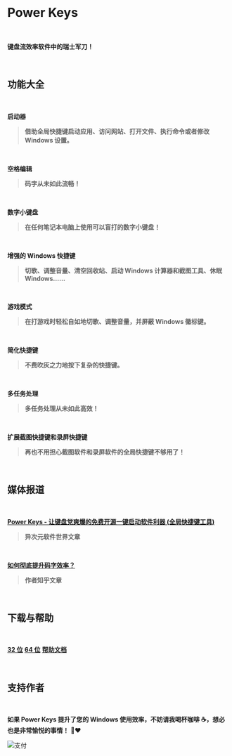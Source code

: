 <br>

# Power Keys

<br>

**键盘流效率软件中的瑞士军刀！**

<br>

## 功能大全

<br>

**启动器**

>**借助全局快捷键启动应用、访问网站、打开文件、执行命令或者修改 Windows 设置。**

<br>

**空格编辑**

>**码字从未如此流畅！**

<br>

**数字小键盘**

>**在任何笔记本电脑上使用可以盲打的数字小键盘！**

<br>

**增强的 Windows 快捷键**

>**切歌、调整音量、清空回收站、启动 Windows 计算器和截图工具、休眠 Windows……**

<br>

**游戏模式**

>**在打游戏时轻松自如地切歌、调整音量，并屏蔽 Windows 徽标键。**

<br>

**简化快捷键**

>**不费吹灰之力地按下复杂的快捷键。**

<br>

**多任务处理**

>**多任务处理从未如此高效！**

<br>

**扩展截图快捷键和录屏快捷键**

>**再也不用担心截图软件和录屏软件的全局快捷键不够用了！**

<br>

## 媒体报道

<br>

[**Power Keys - 让键盘党爽爆的免费开源一键启动软件利器 (全局快捷键工具)**](https://www.iplaysoft.com/power-keys.html) 
> **异次元软件世界文章**

<br>

[**如何彻底提升码字效率？**](https://zhuanlan.zhihu.com/p/37346660)
> **作者知乎文章**

<br>

## 下载与帮助

<br>

[**32 位**](https://github.com/szzhiyang/PerfectWindows/raw/master/Power-Keys/Power-Keys-x86.exe)   [**64 位**](https://github.com/szzhiyang/PerfectWindows/raw/master/Power-Keys/Power-Keys-x64.exe) [**帮助文档**](https://github.com/szzhiyang/PerfectWindows/wiki/Power-Keys)

<br>

## 支持作者

<br>

**如果 Power Keys 提升了您的 Windows 使用效率，不妨请我喝杯咖啡 :coffee:，想必也是非常愉悦的事情！** :pray::heart:

![支付](https://github.com/szzhiyang/Pics/raw/master/PerfectWindows/Pay.jpg)
